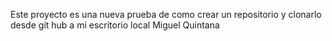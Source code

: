 Este proyecto es una nueva prueba de como crear un repositorio y clonarlo desde git hub a mi escritorio local
Miguel Quintana
